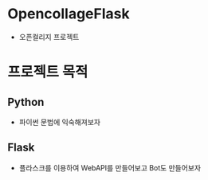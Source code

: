 # OpencollageFlask

* 오픈컬리지 프로젝트

# 프로젝트 목적

## Python

* 파이썬 문법에 익숙해져보자

## Flask

* 플라스크를 이용하여 WebAPI를 만들어보고 Bot도 만들어보자

